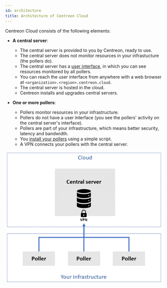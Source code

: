 ```yaml
---
id: architecture
title: Architecture of Centreon Cloud
---
```


Centreon Cloud consists of the following elements:

* **A central server**:
  * The central server is provided to you by Centreon, ready to use.
  * The central server does not monitor resources in your infrastucture (the pollers do).
  * The central server has a [user interface](interface), in which you can see resources monitored by all pollers.
  * You can reach the user interface from anywhere with a web browser at `<organization>.<region>.centreon.cloud`.
  * The central server is hosted in the cloud.
  * Centreon installs and upgrades central servers.

* **One or more pollers**:
  * Pollers monitor resources in your infrastructure.
  * Pollers do not have a user interface (you see the pollers' activity on the central server's interface).
  * Pollers are part of your infrastructure, which means better security, latency and bandwidth.
  * You [install your pollers](../installation/deploy-poller.md) using a simple script.
  * A VPN connects your pollers with the central server.

![image](../assets/getting-started/infra3.png)
